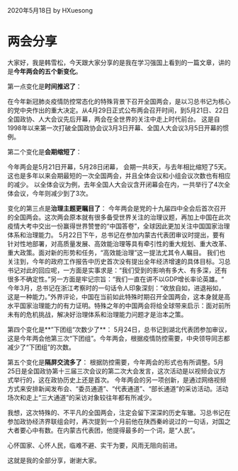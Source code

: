 2020年5月18日
by HXuesong



# 两会分享
大家好，我是韩雪松，今天跟大家分享的是我在学习强国上看到的一篇文章，讲的是**今年两会的五个新变化**。



第一点变化是**时间推迟了**：

在今年新冠肺炎疫情防控常态化的特殊背景下召开全国两会，是以习总书记为核心的党中央作出的重大决定。从4月29日正式公布两会召开时间，到5月21日、22日全国政协、人大会议先后开幕，两会在全世界的关注中走上时代前台。
这是自1998年以来第一次打破全国政协会议3月3日开幕、全国人大会议3月5日开幕的惯例。



第二个变化是**会期缩短了**：

今年两会是5月21日开幕，5月28日闭幕， 会期一共8天，与去年相比缩短了5天。这也是多年以来会期最短的一次全国两会，并且全体会议和小组会议次数也有相应的减少。
以全体会议为例，去年全国人大会议含开闭幕会在内，一共举行了4次全体会议，今年则减少到了3次。



变化的第三点是**治理主题更瞩目了**：
今年两会是党的十九届四中全会后首次召开的全国两会。这次两会原本就有很多备受世界关注的治理议题，再加上中国在此次疫情大考中交出一份赢得世界赞誉的“中国答卷”，全球因此更加关注中国国家治理体系和治理能力。
5月22日下午，总书记在参加内蒙古代表团审议时提出，要有针对性地部署，对高质量发展、高效能治理等具有牵引性的重大规划、重大改革、重大政策。面对新的形势和任务，“高效能治理”这一提法尤其令人瞩目。
我们也关注到，今年的政府工作报告中历史首次没有提出全年经济增速的具体目标。习总书记对此的回应呢，一方面是实事求是：“我们受到的影响有多大、有多深，还有很多不确定性。”另一方面是牢记宗旨：“我们一直在讲不以GDP增长率论英雄。“
今年3月，总书记在浙江考察时的一句话令人印象深刻：“收放自如，进退裕如，这是一种能力。”外界评论，中国在当前如此特殊时期召开全国两会，这本身就是高水平国家治理能力的有力证明。特殊之年的中国两会将给全球带来启示：面对前所未有的危机挑战，解决好治理体系和治理能力问题才是治本之策。



第四个变化是**”下团组“次数少了**：
5月24日，总书记到湖北代表团参加审议，这是今年两会他第三次“下团组”。今年两会，根据疫情防控需要，中央领导同志都减少了“下团组”的次数。



第五个变化是**隔屏交流多了**：
根据防控需要，今年两会的形式也有所调整。5月25日是全国政协第十三届三次会议的第二次大会发言，这次活动是以视频会议方式举行的，这在政协历史上还是首次。
今年两会的另一项创新，是通过网络视频方式来安排新闻发布会、“委员通道”、“代表通道”、“部长通道”的采访活动。活动场次和走上“三大通道”的采访对象较往年都有所减少。



我想，这次特殊的、不平凡的全国两会，注定会留下深深的历史车辙。习总书记在参加政协经济界联组会时，再次提到一个月前他在陕西秦岭说过的一句话，对国之大者要心中有数。在内蒙古代表团，他提得最多的一个词，是“人民”。

心怀国家、心怀人民，临难不避、实干为要，风雨无阻向前进。



这就是我的全部分享，谢谢大家。